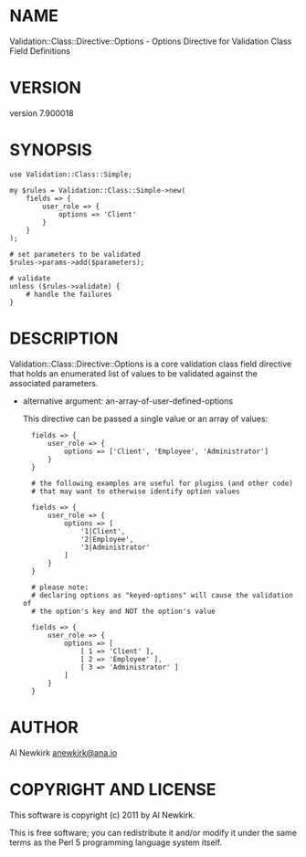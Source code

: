 # NAME

Validation::Class::Directive::Options - Options Directive for Validation Class Field Definitions

# VERSION

version 7.900018

# SYNOPSIS

    use Validation::Class::Simple;

    my $rules = Validation::Class::Simple->new(
        fields => {
            user_role => {
                options => 'Client'
            }
        }
    );

    # set parameters to be validated
    $rules->params->add($parameters);

    # validate
    unless ($rules->validate) {
        # handle the failures
    }

# DESCRIPTION

Validation::Class::Directive::Options is a core validation class field directive
that holds an enumerated list of values to be validated against the associated
parameters.

- alternative argument: an-array-of-user-defined-options

    This directive can be passed a single value or an array of values:

        fields => {
            user_role => {
                options => ['Client', 'Employee', 'Administrator']
            }
        }

        # the following examples are useful for plugins (and other code)
        # that may want to otherwise identify option values

        fields => {
            user_role => {
                options => [
                    '1|Client',
                    '2|Employee',
                    '3|Administrator'
                ]
            }
        }

        # please note:
        # declaring options as "keyed-options" will cause the validation of
        # the option's key and NOT the option's value

        fields => {
            user_role => {
                options => [
                    [ 1 => 'Client' ],
                    [ 2 => 'Employee' ],
                    [ 3 => 'Administrator' ]
                ]
            }
        }

# AUTHOR

Al Newkirk <anewkirk@ana.io>

# COPYRIGHT AND LICENSE

This software is copyright (c) 2011 by Al Newkirk.

This is free software; you can redistribute it and/or modify it under
the same terms as the Perl 5 programming language system itself.
